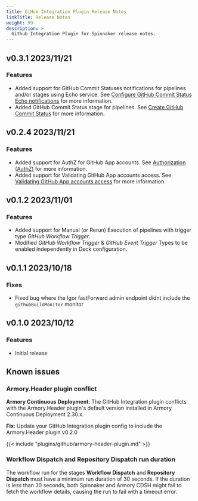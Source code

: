 ```yaml
---
title: GiHub Integration Plugin Release Notes
linkTitle: Release Notes
weight: 99
description: >
  Github Integration Plugin for Spinnaker release notes.
---
```

## v0.3.1 2023/11/21
### Features
- Added support for GitHub Commit Statuses notifications for pipelines and/or stages using Echo service. See [Configure GitHub Commit Status Echo notifications](/plugins/github-integration/#configure-github-commit-status-echo-notifications) for more information.
- Added GitHub Commit Status stage for pipelines. See [Create GitHub Commit Status](/plugins/github-integration/use/index/#create-github-commit-status) for more information.

## v0.2.4 2023/11/21
### Features
- Added support for AuthZ for GitHub App accounts. See [Authorization (AuthZ)](/plugins/github-integration/authz/#authz-plugin-overview) for more information.
- Added support for Validating GitHub App accounts access. See [Validating GitHub App accounts access](/plugins/github-integration/validate-github-access/#validate-github-access) for more information.

## v0.1.2 2023/11/01

### Features
- Added support for Manual (or Rerun) Execution of pipelines with trigger type *GitHub Workflow Trigger*.
- Modified *GitHub Workflow Trigger* & *GitHub Event Trigger* Types to be enabled independently in Deck configuration.  



## v0.1.1 2023/10/18

### Fixes
- Fixed bug where the Igor fastForward admin endpoint didnt include the `githubBuildMonitor` monitor 

## v0.1.0 2023/10/12

### Features

- Initial release

## Known issues

### Armory.Header plugin conflict

**Armory Continuous Deployment**: The GitHub Integration plugin conflicts with the Armory.Header plugin's default version installed in Armory Continuous Deployment 2.30.x. 

**Fix**: Update your GitHub Integration plugin config to include the Armory.Header plugin v0.2.0

{{< include "plugins/github/armory-header-plugin.md" >}}

### **Workflow Dispatch** and **Repository Dispatch** run duration

The workflow run for the stages **Workflow Dispatch** and **Repository Dispatch** must have a minimum run duration of 30 seconds. If the duration is less than 30 seconds, both Spinnaker and Armory CDSH might fail to fetch the workflow details, causing the run to fail with a timeout error.
